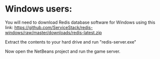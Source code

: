 # Windows users:

You will need to download Redis database software for Windows using this link:
https://github.com/ServiceStack/redis-windows/raw/master/downloads/redis-latest.zip

 Extract the contents to your hard drive and run "redis-server.exe"
 
 Now open the NetBeans project and run the game server.